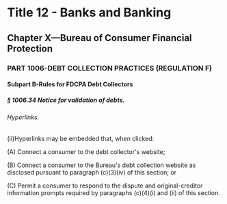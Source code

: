 
# Title 12 - Banks and Banking
## Chapter X—Bureau of Consumer Financial Protection
### PART 1006-DEBT COLLECTION PRACTICES (REGULATION F)
#### Subpart B-Rules for FDCPA Debt Collectors
##### § 1006.34 Notice for validation of debts.
###### Hyperlinks.

(ii)Hyperlinks may be embedded that, when clicked:

(A) Connect a consumer to the debt collector's website;

(B) Connect a consumer to the Bureau's debt collection website as disclosed pursuant to paragraph (c)(3)(iv) of this section; or

(C) Permit a consumer to respond to the dispute and original-creditor information prompts required by paragraphs (c)(4)(i) and (ii) of this section.

